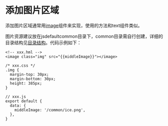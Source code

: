 # 添加图片区域

添加图片区域通常用[image](../js-reference/js-based-web-like-development-paradigm/js-components-basic-image.md)组件来实现，使用的方法和text组件类似。


图片资源建议放在jsdefaultcommon目录下，common目录需自行创建，详细的目录结构见[目录结构](../js-reference/js-based-web-like-development-paradigm/js-framework-file.md#目录结构)。代码示例如下：


```
<!-- xxx.hml -->
<image class="img" src="{{middleImage}}"></image>
```


```
/* xxx.css */
.img {  
  margin-top: 30px;
  margin-bottom: 30px;
  height: 385px;
}
```


```
// xxx.js
export default {
  data: {
    middleImage: '/common/ice.png',
  },
}
```
